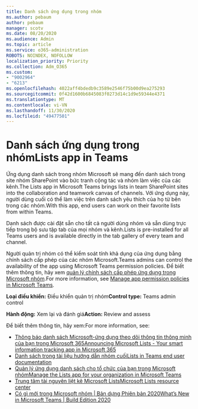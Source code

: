 ```yaml
---
title: Danh sách ứng dụng trong nhóm
ms.author: pebaum
author: pebaum
manager: scotv
ms.date: 08/20/2020
ms.audience: Admin
ms.topic: article
ms.service: o365-administration
ROBOTS: NOINDEX, NOFOLLOW
localization_priority: Priority
ms.collection: Adm_O365
ms.custom:
- "9002964"
- "6213"
ms.openlocfilehash: 4022aff4bdedb9c3589e2546f75b00d9ea275293
ms.sourcegitcommit: 0f42d1600b6845083f0273d14c1d9e59344e4371
ms.translationtype: MT
ms.contentlocale: vi-VN
ms.lasthandoff: 11/30/2020
ms.locfileid: "49477501"
---
```

# <a name="lists-app-in-teams"></a><span data-ttu-id="dcc37-102">Danh sách ứng dụng trong nhóm</span><span class="sxs-lookup"><span data-stu-id="dcc37-102">Lists app in Teams</span></span>

<span data-ttu-id="dcc37-103">Ứng dụng danh sách trong nhóm Microsoft sẽ mang đến danh sách trong site nhóm SharePoint vào bức tranh cộng tác và nhóm làm việc của các kênh.</span><span class="sxs-lookup"><span data-stu-id="dcc37-103">The Lists app in Microsoft Teams brings lists in team SharePoint sites into the collaboration and teamwork canvas of channels.</span></span> <span data-ttu-id="dcc37-104">Với ứng dụng này, người dùng cuối có thể làm việc trên danh sách yêu thích của họ từ bên trong các nhóm.</span><span class="sxs-lookup"><span data-stu-id="dcc37-104">With this app, end users can work on their favorite lists from within Teams.</span></span>

<span data-ttu-id="dcc37-105">Danh sách được cài đặt sẵn cho tất cả người dùng nhóm và sẵn dùng trực tiếp trong bộ sưu tập tab của mọi nhóm và kênh.</span><span class="sxs-lookup"><span data-stu-id="dcc37-105">Lists is pre-installed for all Teams users and is available directly in the tab gallery of every team and channel.</span></span>

<span data-ttu-id="dcc37-106">Người quản trị nhóm có thể kiểm soát tính khả dụng của ứng dụng bằng chính sách cấp phép của các nhóm Microsoft.</span><span class="sxs-lookup"><span data-stu-id="dcc37-106">Teams admins can control the availability of the app using Microsoft Teams permission policies.</span></span> <span data-ttu-id="dcc37-107">Để biết thêm thông tin, hãy xem [quản lý chính sách cấp phép ứng dụng trong Microsoft nhóm](https://docs.microsoft.com/microsoftteams/teams-app-permission-policies).</span><span class="sxs-lookup"><span data-stu-id="dcc37-107">For more information, see [Manage app permission policies in Microsoft Teams](https://docs.microsoft.com/microsoftteams/teams-app-permission-policies).</span></span>

<span data-ttu-id="dcc37-108">**Loại điều khiển:**  Điều khiển quản trị nhóm</span><span class="sxs-lookup"><span data-stu-id="dcc37-108">**Control type:**  Teams admin control</span></span>  

<span data-ttu-id="dcc37-109">**Hành động:**  Xem lại và đánh giá</span><span class="sxs-lookup"><span data-stu-id="dcc37-109">**Action:**  Review and assess</span></span>

<span data-ttu-id="dcc37-110">Để biết thêm thông tin, hãy xem:</span><span class="sxs-lookup"><span data-stu-id="dcc37-110">For more information, see:</span></span>

- [<span data-ttu-id="dcc37-111">Thông báo danh sách Microsoft-ứng dụng theo dõi thông tin thông minh của bạn trong Microsoft 365</span><span class="sxs-lookup"><span data-stu-id="dcc37-111">Announcing Microsoft Lists - Your smart information tracking app in Microsoft 365</span></span>](https://techcommunity.microsoft.com/t5/microsoft-365-blog/announcing-microsoft-lists-your-smart-information-tracking-app/ba-p/1372233)
- [<span data-ttu-id="dcc37-112">Danh sách trong tài liệu hướng dẫn nhóm cuối</span><span class="sxs-lookup"><span data-stu-id="dcc37-112">Lists in Teams end user documentation</span></span>](https://support.microsoft.com/office/get-started-with-lists-in-microsoft-taeams-c971e46b-b36c-491b-9c35-efeddd0297db)
- [<span data-ttu-id="dcc37-113">Quản lý ứng dụng danh sách cho tổ chức của bạn trong Microsoft nhóm</span><span class="sxs-lookup"><span data-stu-id="dcc37-113">Manage the Lists app for your organization in Microsoft Teams</span></span>](https://docs.microsoft.com/microsoftteams/manage-lists-app)
- [<span data-ttu-id="dcc37-114">Trung tâm tài nguyên liệt kê Microsoft Lists</span><span class="sxs-lookup"><span data-stu-id="dcc37-114">Microsoft Lists resource center</span></span>](https://aka.ms/MSLists)
- [<span data-ttu-id="dcc37-115">Có gì mới trong Microsoft nhóm | Bản dựng Phiên bản 2020</span><span class="sxs-lookup"><span data-stu-id="dcc37-115">What’s New in Microsoft Teams | Build Edition 2020</span></span>](https://techcommunity.microsoft.com/t5/microsoft-teams-blog/what-s-new-in-microsoft-teams-build-edition-2020/ba-p/1394224)

